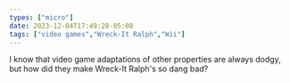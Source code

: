```yaml
---
types: ["micro"]
date: 2023-12-04T17:49:28-05:00
tags: ["video games","Wreck-It Ralph","Wii"]
---
```

I know that video game adaptations of other properties are always dodgy, but how did they make Wreck-It Ralph's so dang bad?
